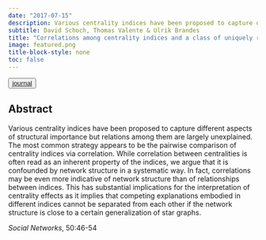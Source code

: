 ```yaml
---
date: "2017-07-15"
description: Various centrality indices have been proposed to capture different aspects of structural importance but relations among them are largely unexplained. The most common strategy appears to be the pairwise comparison of centrality indices via correlation. While correlation between centralities is often read as an inherent property of the indices, we argue that it is confounded by network structure in a systematic way...
subtitle: David Schoch, Thomas Valente & Ulrik Brandes
title: "Correlations among centrality indices and a class of uniquely ranked graphs"
image: featured.png
title-block-style: none
toc: false
---
```


<button type="button" class="btn btn-outline-success"><a href="https://doi.org/10.1016/j.socnet.2017.03.010">journal</a></button>


## Abstract 
Various centrality indices have been proposed to capture different aspects of structural importance but relations among them are largely unexplained. The most common strategy appears to be the pairwise comparison of centrality indices via correlation. While correlation between centralities is often read as an inherent property of the indices, we argue that it is confounded by network structure in a systematic way. In fact, correlations may be even more indicative of network structure than of relationships between indices. This has substantial implications for the interpretation of centrality effects as it implies that competing explanations embodied in different indices cannot be separated from each other if the network structure is close to a certain generalization of star graphs.

*Social Networks*, 50:46-54